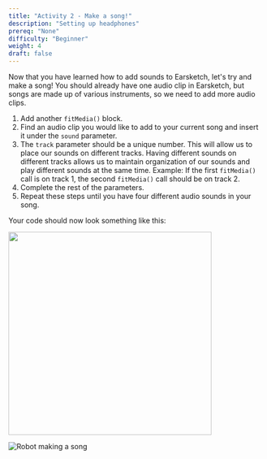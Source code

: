 ```yaml
---
title: "Activity 2 - Make a song!"
description: "Setting up headphones"
prereq: "None"
difficulty: "Beginner"
weight: 4
draft: false
---
```


Now that you have learned how to add sounds to Earsketch, let's try and make a song! You should already have one audio clip in Earsketch, but songs are made up of various instruments, so we need to add more audio clips.

1. Add another `fitMedia()` block.
2. Find an audio clip you would like to add to your current song and insert it under the `sound` parameter.
3. The `track` parameter should be a unique number. This will allow us to place our sounds on different tracks. Having different sounds on different tracks allows us to maintain organization of our sounds and play different sounds at the same time. Example: If the first `fitMedia()` call is on track 1, the second `fitMedia()` call should be on track 2.
4. Complete the rest of the parameters.
5. Repeat these steps until you have four different audio sounds in your song.

Your code should now look something like this:

<img src="../img/screenshot-fit-media-2.png" height="400"/>

![Robot making a song](https://media.giphy.com/media/9RJRzvIuKGrL3tAchc/giphy.gif)